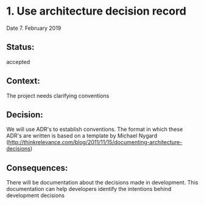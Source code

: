 # 1. Use architecture decision record

Date 7. February 2019

## Status:

accepted

## Context:

The project needs clarifying conventions

## Decision:

We will use ADR's to establish conventions. The format in which these ADR's are written is based on a template by Michael Nygard (http://thinkrelevance.com/blog/2011/11/15/documenting-architecture-decisions)

## Consequences:

There will be documentation about the decisions made in development. This documentation can help developers identify the intentions behind development decisions
